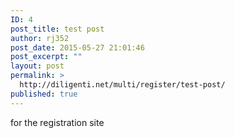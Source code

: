 ```yaml
---
ID: 4
post_title: test post
author: rj352
post_date: 2015-05-27 21:01:46
post_excerpt: ""
layout: post
permalink: >
  http://diligenti.net/multi/register/test-post/
published: true
---
```

for the registration site